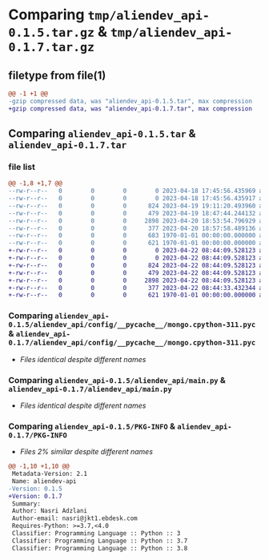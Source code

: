 # Comparing `tmp/aliendev_api-0.1.5.tar.gz` & `tmp/aliendev_api-0.1.7.tar.gz`

## filetype from file(1)

```diff
@@ -1 +1 @@
-gzip compressed data, was "aliendev_api-0.1.5.tar", max compression
+gzip compressed data, was "aliendev_api-0.1.7.tar", max compression
```

## Comparing `aliendev_api-0.1.5.tar` & `aliendev_api-0.1.7.tar`

### file list

```diff
@@ -1,8 +1,7 @@
--rw-r--r--   0        0        0        0 2023-04-18 17:45:56.435969 aliendev_api-0.1.5/README.md
--rw-r--r--   0        0        0        0 2023-04-18 17:45:56.435917 aliendev_api-0.1.5/aliendev_api/__init__.py
--rw-r--r--   0        0        0      824 2023-04-19 19:11:20.493960 aliendev_api-0.1.5/aliendev_api/config/__pycache__/mongo.cpython-311.pyc
--rw-r--r--   0        0        0      479 2023-04-19 18:47:44.244132 aliendev_api-0.1.5/aliendev_api/config/mongo.py
--rw-r--r--   0        0        0     2898 2023-04-20 18:53:54.796929 aliendev_api-0.1.5/aliendev_api/main.py
--rw-r--r--   0        0        0      377 2023-04-20 18:57:58.489136 aliendev_api-0.1.5/pyproject.toml
--rw-r--r--   0        0        0      683 1970-01-01 00:00:00.000000 aliendev_api-0.1.5/setup.py
--rw-r--r--   0        0        0      621 1970-01-01 00:00:00.000000 aliendev_api-0.1.5/PKG-INFO
+-rw-r--r--   0        0        0        0 2023-04-22 08:44:09.528123 aliendev_api-0.1.7/README.md
+-rw-r--r--   0        0        0        0 2023-04-22 08:44:09.528123 aliendev_api-0.1.7/aliendev_api/__init__.py
+-rw-r--r--   0        0        0      824 2023-04-22 08:44:09.528123 aliendev_api-0.1.7/aliendev_api/config/__pycache__/mongo.cpython-311.pyc
+-rw-r--r--   0        0        0      479 2023-04-22 08:44:09.528123 aliendev_api-0.1.7/aliendev_api/config/mongo.py
+-rw-r--r--   0        0        0     2898 2023-04-22 08:44:09.528123 aliendev_api-0.1.7/aliendev_api/main.py
+-rw-r--r--   0        0        0      377 2023-04-22 08:44:33.432344 aliendev_api-0.1.7/pyproject.toml
+-rw-r--r--   0        0        0      621 1970-01-01 00:00:00.000000 aliendev_api-0.1.7/PKG-INFO
```

### Comparing `aliendev_api-0.1.5/aliendev_api/config/__pycache__/mongo.cpython-311.pyc` & `aliendev_api-0.1.7/aliendev_api/config/__pycache__/mongo.cpython-311.pyc`

 * *Files identical despite different names*

### Comparing `aliendev_api-0.1.5/aliendev_api/main.py` & `aliendev_api-0.1.7/aliendev_api/main.py`

 * *Files identical despite different names*

### Comparing `aliendev_api-0.1.5/PKG-INFO` & `aliendev_api-0.1.7/PKG-INFO`

 * *Files 2% similar despite different names*

```diff
@@ -1,10 +1,10 @@
 Metadata-Version: 2.1
 Name: aliendev-api
-Version: 0.1.5
+Version: 0.1.7
 Summary: 
 Author: Nasri Adzlani
 Author-email: nasri@jkt1.ebdesk.com
 Requires-Python: >=3.7,<4.0
 Classifier: Programming Language :: Python :: 3
 Classifier: Programming Language :: Python :: 3.7
 Classifier: Programming Language :: Python :: 3.8
```

